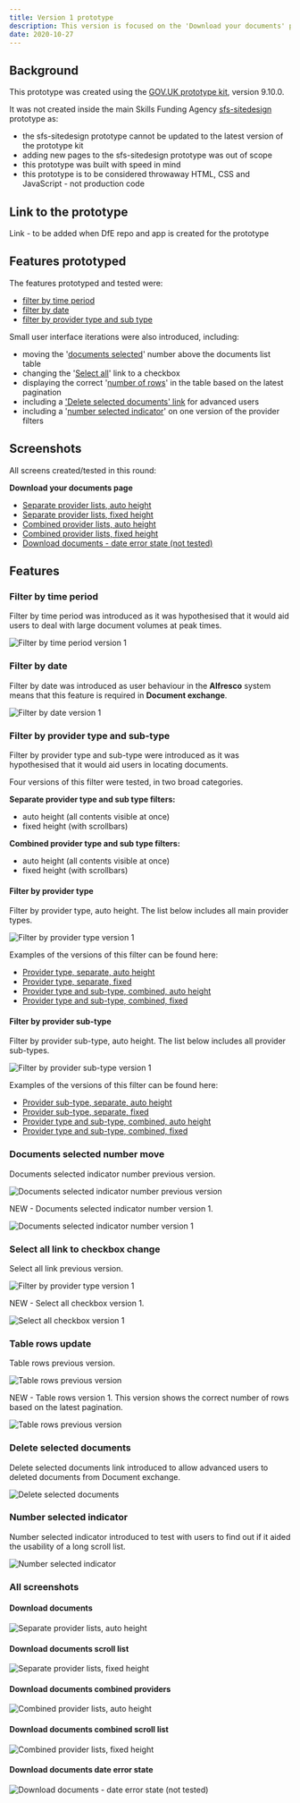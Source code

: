 ```yaml
---
title: Version 1 prototype
description: This version is focused on the 'Download your documents' page.
date: 2020-10-27
---
```


## Background

This prototype was created using the [GOV.UK prototype kit](https://govuk-prototype-kit.herokuapp.com/docs), version 9.10.0.

It was not created inside the main Skills Funding Agency [sfs-sitedesign](https://github.com/SkillsFundingAgency/sfs-sitedesign) prototype as:

* the sfs-sitedesign prototype cannot be updated to the latest version of the prototype kit
* adding new pages to the sfs-sitedesign prototype was out of scope
* this prototype was built with speed in mind
* this prototype is to be considered throwaway HTML, CSS and JavaScript - not production code

## Link to the prototype

Link - to be added when DfE repo and app is created for the prototype

## Features prototyped

The features prototyped and tested were:

* [filter by time period](#filter-by-time-period)
* [filter by date](#filter-by-date)
* [filter by provider type and sub type](#filter-by-provider-type-and-sub-type)

Small user interface iterations were also introduced, including:

* moving the '[documents selected](#documents-selected-number-move)' number above the documents list table
* changing the '[Select all](#select-all-link-to-checkbox-change)' link to a checkbox
* displaying the correct '[number of rows](#table-rows-update)' in the table based on the latest pagination
* including a ['Delete selected documents' link](#delete-selected-documents) for advanced users
* including a '[number selected indicator](#number-selected-indicator)' on one version of the provider filters

## Screenshots

All screens created/tested in this round:

**Download your documents page**
* [Separate provider lists, auto height](#download-documents)
* [Separate provider lists, fixed height](#download-documents-scroll-list)
* [Combined provider lists, auto height](#download-documents-combined-providers)
* [Combined provider lists, fixed height](#download-documents-combined-scroll-list)
* [Download documents - date error state (not tested)](#download-documents-date-error-state)


## Features

### Filter by time period

Filter by time period was introduced as it was hypothesised that it would aid users to deal with large document volumes at peak times.

![Filter by time period version 1](../images/v1/time-period-filter-v1.png)


### Filter by date

Filter by date was introduced as user behaviour in the **Alfresco** system means that this feature is required in **Document exchange**.

![Filter by date version 1](../images/v1/date-filter-v1.png)


### Filter by provider type and sub-type

Filter by provider type and sub-type were introduced as it was hypothesised that it would aid users in locating documents.

Four versions of this filter were tested, in two broad categories.

**Separate provider type and sub type filters:**

* auto height (all contents visible at once)
* fixed height (with scrollbars)

**Combined provider type and sub type filters:**

* auto height (all contents visible at once)
* fixed height (with scrollbars)


#### Filter by provider type

Filter by provider type, auto height. The list below includes all main provider types.

![Filter by provider type version 1](../images/v1/provider-type-filter-v1-full.png)

Examples of the versions of this filter can be found here:

* [Provider type, separate, auto height](#download-documents)
* [Provider type, separate, fixed](#download-documents-scroll-list)
* [Provider type and sub-type, combined, auto height](#download-documents-combined-providers)
* [Provider type and sub-type, combined, fixed](#download-documents-combined-scroll-list)


#### Filter by provider sub-type

Filter by provider sub-type, auto height. The list below includes all provider sub-types.

![Filter by provider sub-type version 1](../images/v1/provider-sub-type-filter-v1-full.png)

Examples of the versions of this filter can be found here:

* [Provider sub-type, separate, auto height](#download-documents)
* [Provider sub-type, separate, fixed](#download-documents-scroll-list)
* [Provider type and sub-type, combined, auto height](#download-documents-combined-providers)
* [Provider type and sub-type, combined, fixed](#download-documents-combined-scroll-list)


### Documents selected number move

Documents selected indicator number previous version.

![Documents selected indicator number previous version](../images/v1/documents-selected-previous.png)

NEW - Documents selected indicator number version 1.

![Documents selected indicator number version 1](../images/v1/documents-selected-v1.png)


### Select all link to checkbox change

Select all link previous version.

![Filter by provider type version 1](../images/v1/select-all-previous.png)

NEW - Select all checkbox version 1.

![Select all checkbox version 1](../images/v1/select-all-checkbox-v1.png)


### Table rows update

Table rows previous version.

![Table rows previous version](../images/v1/table-rows-previous.png)

NEW - Table rows version 1.
This version shows the correct number of rows based on the latest pagination. 

![Table rows previous version](../images/v1/table-rows-v1.png)


### Delete selected documents

Delete selected documents link introduced to allow advanced users to deleted documents from Document exchange.

![Delete selected documents](../images/v1/delete-selected.png)


### Number selected indicator

Number selected indicator introduced to test with users to find out if it aided the usability of a long scroll list.

![Number selected indicator](../images/v1/number-selected.png)


### All screenshots

#### Download documents
![Separate provider lists, auto height](../images/v1/download-documents.png)

#### Download documents scroll list
![Separate provider lists, fixed height](../images/v1/download-documents-scroll-list.png)

#### Download documents combined providers
![Combined provider lists, auto height](../images/v1/download-documents-combined-providers.png)

#### Download documents combined scroll list
![Combined provider lists, fixed height](../images/v1/download-documents-combined-scroll-list.png)

#### Download documents date error state
![Download documents - date error state (not tested)](../images/v1/download-documents-date-error-state-not-tested.png)

